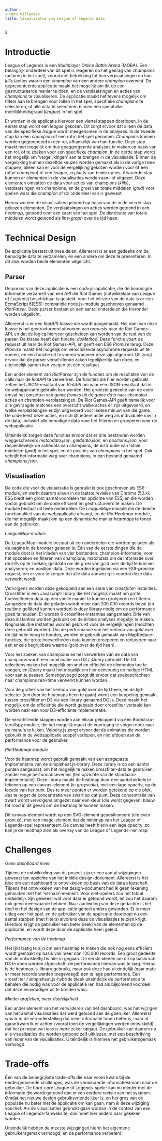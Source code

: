 ```yaml
---
author:
- Mats Willemsen
title: Visualisatie van League of Legends data
...
```


<span>2</span>

Introductie
===========

League of Legends is een *Multiplayer Online Battle Arena* (MOBA). Een
belangrijk onderdeel van dit spel is reageren op het gedrag van
*champions* (actoren in het spel), vooral met betrekking tot hun
verplaatsingen en hun *kills* (acties waarin een *champion* van een
andere *champion* overwint. De gepresenteerde applicatie maakt het
mogelijk om dit op een gestructureerde manier te doen, en de
verplaatsingen en acties van *champions* te visualiseren. De applicatie
maakt het tevens mogelijk om filters aan te brengen voor rollen in het
spel, specifieke *champions* te selecteren, of alle data te selecteren
binnen een specifieke moeilijkheidsgraad (*league*) in het spel.

Er worden in de applicatie hiervoor een viertal stappen doorlopen. In de
eerste stap wordt een *league* gekozen. Dit zorgt ervoor dat alleen de
data van die specifieke *league* wordt meegenomen in de analyses. In de
tweede stap kan een *champion* of een rol in het spel genomen.
*Champions* kunnen worden gegroepeerd in een rol, afhankelijk van hun
functie. Deze stap maakt met mogelijk om dus geaggregeerde analyses te
maken op basis van een rol, of te zoeken voor een specifieke *champion*.
In de derde stap wordt het mogelijk om ’vergelijkingen’ aan te brengen
in de visualisatie. Binnen de vergelijking kunnen dezelfde keuzes worden
gemaakt als in de vorige twee stappen, alleen kan er voor de
vergelijking gekozen worden voor óf een rol(of *champion*) óf een
*league*, in plaats van beide opties. Als vierde stap kunnen er
elementen in de visualisaties worden aan- of uitgezet. Deze elementen
omvatten de data voor acties van champions (*kills*), verplaatsingen van
champions, en de groei van totale middelen (*gold*) voor spelen waar die
*champion* of rol onderdeel van is geweest.

Hierna worden de visualisaties getoond op basis van de in de vierde stap
gekozen elementen. De verplaatsingen en acties worden getoond in een
*heatmap*, getoond over een kaart van het spel. De distributie van
totale middelen wordt getoond als *line-graph* over de tijd heen.

Technical Design
================

De applicatie bestaat uit twee delen. Allereerst is er een gedeelte om
de benodigde data te verzamelen, en een andere om deze te presenteren.
In dit stuk worden beide elementen uitgelicht.

Parser
------

De *parser* van deze applicatie is een *node.js*-applicatie, die de
benodigde informatie verzamelt van een API die Riot Games (ontwikkelaar
van *League of Legends*) beschikbaar is gesteld. Voor het inlezen van de
data is er een EcmaScript 6(ES6)-compatible node.js-module geschreven
genaamd *RiotParser*. Deze parser bestaat uit een aantal onderdelen die
hieronder worden uitgelicht.

Allereerst is er een *RiotAPI*-klasse die wordt aangemaakt. Het doel van
deze klasse is het gestructureerd uitvoeren van *requests* naar de Riot
Games-API, en dat de logica hiervoor gescheiden kan worden van de rest
van de parser. De klasse heeft één functie: *doMethod*. Deze functie
voert de request uit naar de Riot Games-API, en geeft een ES6 *Promise*
terug. Deze *Promise* maakt het mogelijk om verschillende asynchrone
requests uit te voeren, en een functie uit te voeren wanneer deze zijn
afgerond. Dit zorgt ervoor dat de parser verschillende zaken
tegelijkertijd kan doen, en uiteindelijk samen kan voegen tot één
resultaat.

Een ander element van *RiotParser* zijn de functies om de resultaten van
de calls naar de *RiotAPI* te verwerken. De functies die hier worden
gebruikt zetten het JSON-resultaat van *RiotAPI* om naar een
JSON-resultaat dat in de webapplicatie gebruikt kan worden. Het grootste
gedeelte van de code omvat het omzetten van *game frames* uit de *game
data* naar champion-acties en champion-verplaatsingen. De Riot Games-API
geeft namelijk voor alle gevraagde matches een overzicht welke acties er
zijn uitgevoerd, en welke verplaatsingen er zijn uitgevoerd voor iedere
minuut van die game. De code leest deze acties, en schrijft iedere actie
weg als individuele *row* in de data, inclusief alle benodigde data voor
het filteren en groeperen voor de webapplicatie.

Uiteindelijk zorgen deze functies ervoor dat er drie bestanden worden
weggeschreven: *matchdata.json*, *golddata.json*, en *positions.json*,
voor respectievelijk de actiedata van champions, de distributie van
totale middelen (*gold*) in het spel, en de posities van *champions* in
het spel. Ook schrijft het informatie weg over champions, in een bestand
genaamd *champions.json*.

Visualisation
-------------

De code die voor de visualisatie is gebruikt is ook geschreven als
ES6-module, en werkt daarom alleen in de laatste revisies van Chrome
(50.x). ES6 biedt een groot aantal voordelen ten opzichte van ES5, en
die worden vooral gebruikt om de code efficiënt en gestructureerd te
maken. De module bestaat uit twee onderdelen: De *LeagueMap*-module die
de directe functionaliteit van de webapplicatie afvangt, en de
*RiotHeatmap*-module, die het mogelijk maakt om op een dynamische manier
*heatmaps* te tonen aan de gebruiker.

*LeagueMap-module*

De LeagueMap-module bestaat uit een onderdelen die worden geladen als de
pagina in de browser geladen is. Één van de eerste dingen die de module doet
is het inladen van vier bestanden: champion-informatie, voor het opzoeken en 
filteren van champions; matchdata om de informatie over de *kills* op te zoeken; 
golddata om de groei van gold over de tijd te kunnen analyseren; en position-data.
Deze worden ingeladen via een ES6-*promise* request, om er voor te zorgen dat
alle data aanwezig is voordat deze data verwerkt wordt. 

Vervolgens worden deze gekoppeld aan een serie van *crossfilter*-instanties. 
Crossfilter is een Javascript-library die het mogelijk maakt om grote hoeveelheden
data op een snelle manier te kunnen groeperen en filteren. Aangezien de data die geladen
wordt meer dan 200,000 records bevat (en realtime gefilterd kunnen worden) is deze library
nodig om de performance goed te houden. Er worden 6 crossfilter-instanties aangemaakt.
Drie van deze instanties worden gebruikt om de initiele analyses mogelijk te maken.
Nogmaals drie instanties worden gebruikt voor de vergelijkingen (mochten deze gebruikt worden). Om de performance van het verloop van *gold* over de tijd heen hoog te houden, worden er gebruik gemaakt van MapReduce-functies, die grote hoeveelheden data kunnen groeperen en reduceren naar een enkele begrijpbare waarde (gold over de tijd heen).

Voor het zoeken van champions en het verwerken van de data van champions wordt een combinatie van D3 / jQuery gebruikt. De D3 selections maken het mogelijk om snel en efficiënt de elementen toe te voegen, en jQuery maakt het mogelijk om hier eenvoudig de nodige HTML voor aan te passen. Samengevoegd zorgt dit ervoor dat zoekopdrachten naar champions real-time verwerkt kunnen worden. 

Voor de grafiek van het verloop van *gold* over de tijd heen, en de tijd-selector (om door de heatmaps heen te gaan) wordt een koppeling gemaakt tussen crossfilter en D3 via een library genaamd DC.js. Deze maakt het mogelijk om de efficiëntie die wordt gehaald door crossfilter vertaald kan worden naar een voor D3-efficiënte implementatie. 

De verschillende stappen worden aan elkaar gekoppeld via een Bootstrap-scrollspy module, die het mogelijk maakt de voortgang te volgen door naar de menu's te kijken. Velocity.js zorgt ervoor dat de animaties die worden gebruikt in de webapplicatie soepel verlopen, en niet afdoen aan de performance voor de gebruiker. 

*RiotHeatmap-module*

Voor de heatmap wordt gebruik gemaakt van een aangepaste implementatie van de simpleheat.js-library. Deze library is op een aantal punten aangepast, om het mogelijk te maken crossfilter-data te gebruiken, zonder enige performanceverlies (ten opzichte van de standaard-implementatie). Deze library maakt de heatmap door een aantal cirkels te tekenen op een canvas-element (in *grayscale*), met een lage *opacity*, op de locatie van het punt. Des te meer punten er worden getekend op die plek, des te hoger de concentratie van zwart op dat punt. Deze concentratie van zwart wordt vervolgens omgezet naar een kleur (die wordt gegeven; blauw tot rood in dit geval) om de heatmap te kunnen maken. 

Dit canvas-element wordt op een SVG-element gepositioneerd (die even groot is), met een image-element dat de minimap van het League of Legends-spel representeert. De canvas heeft hierin een lage opacity; zo kan je de heatmap zien als overlay van de League of Legends-minimap.

Challenges
================

*Geen dashboard meer*

Tijdens de ontwikkeling van dit project zijn er een aantal wijzigingen geweest ten opzichte van het initiële design-document. Allereerst is het idee om een dashboard te ontwikkelen op basis van de data afgeschaft. Tijdens het ontwikkelen van het design-document had ik geen rekening gehouden met het 'verhaal'-element. Voor niet-spelers zou het totaal onduidelijk zijn geweest wat voor data er getoond wordt, en zou het daarom ook geen meerwaarde hebben. Naar aanleiding van deze gedachte is het doel en het design van de applicatie geheel anders geworden. Er is meer uitleg over het spel, en de gebruiker van de applicatie doorloopt nu een aantal stappen (met filters) alvorens deze de visualisaties te zien krijgt. Hierdoor krijgt de gebruiker een beter beeld van de elementen op de applicatie, en wordt deze door de applicatie heen geleid. 

*Performance van de heatmap*

Het lijkt lastig te zijn om een heatmap te maken die ook nog eens efficiënt wordt gemaakt op basis van meer dan 100,000 records. Een groot gedeelte van de ontwikkeltijd is hier in gegaan. De eerste ideeën om dit op basis van D3 te doen werden afgeschaft; de performance hiervan was te laag. Hierna is de heatmap.js-library gebruikt, maar ook deze had uiteindelijk (naar mate er meer records werden toegevoegd) een te lage performance. Een crossfilter / simpleheat.js-hybride bleek uiteindelijk de performance te behalen die nodig was voor de applicatie (en had als bijkomend voordeel dat deze eenvoudiger uit te breiden was).

*Minder grafieken, meer duidelijkheid*

Een ander element van het verwijderen van het dashboard, was het wijzigen van het aantal visualisaties dat werd getoond aan de gberuiker. Allereerst was ik in de veronderstelling dat meer informatie tonen beter is, maar al gauw kwam ik er achter (vooral toen de vergelijkingen werden ontwikkeld) dat het principe van *less is more* zeker opgaat. De gebruiker kan daarom nu alle visualisaties die worden getoond zelf uitkiezen, met een beschrijving van ieder van de visualisaties. Uiteindelijk is hiermee het gebruikersgemaak verhoogd.

Trade-offs
================

Één van de belangrijkste trade-offs die naar voren kwam bij de eerdergenoemde challenges, was de verminderde informatiestroom naar de gebruiker. De *hard-core* League of Legends-speler kan nu minder met de informatie die wordt getoond dan in een eerdere revisie van het systeem. Omdat het nieuwe design gebruiksvriendelijker is, en het gros van de populatie nu beter met de applicatie om kan gaan, nam ik deze wijziging voor lief. Als de visualisaties gebruikt gaan worden in de context van een League of Legends-fanwebsite, dan moet hier anders naar gekeken worden. 

Uiteindelijk hebben de meeste wijzigingen hierin het algemene gebruikersgemak verhoogd, en de performance verbeterd.